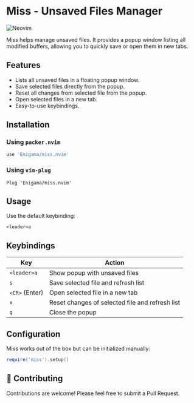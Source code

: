 # Miss - Unsaved Files Manager

![Neovim](https://img.shields.io/badge/Neovim-%3E=0.5-blue.svg)

Miss helps manage unsaved files. It provides a popup window listing all modified buffers, allowing you to quickly save or open them in new tabs.

## Features

- Lists all unsaved files in a floating popup window.
- Save selected files directly from the popup.
- Reset all changes from selected file from the popup.
- Open selected files in a new tab.
- Easy-to-use keybindings.

## Installation

### Using `packer.nvim`

```lua
use 'Enigama/miss.nvim'
```

### Using `vim-plug`

```vim
Plug 'Enigama/miss.nvim'
```

## Usage

Use the default keybinding:

```vim
<leader>a
```

## Keybindings

| Key            | Action                                          |
| -------------- | ----------------------------------------------- |
| `<leader>a`    | Show popup with unsaved files                   |
| `s`            | Save selected file and refresh list             |
| `<CR>` (Enter) | Open selected file in a new tab                 |
| `x`            | Reset changes of selected file and refresh list |
| `q`            | Close the popup                                 |

## Configuration

Miss works out of the box but can be initialized manually:

```lua
require('miss').setup()
```
## 🤝 Contributing
Contributions are welcome! Please feel free to submit a Pull Request.
